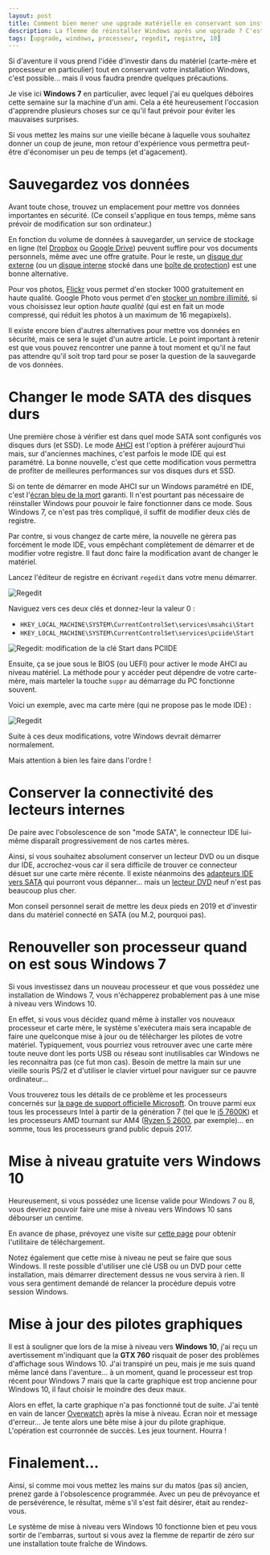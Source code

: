```yaml
---
layout: post
title: Comment bien mener une upgrade matérielle en conservant son installation Windows ?
description: La flemme de réinstaller Windows après une upgrade ? C'est possible, mais pas forcément plus simple.
tags: [upgrade, windows, processeur, regedit, registre, 10]
---
```


Si d'aventure il vous prend l'idée d'investir dans du matériel (carte-mère et processeur en particulier) tout en conservant votre installation Windows, c'est possible... mais il vous faudra prendre quelques précautions. 

Je vise ici **Windows 7** en particulier, avec lequel j'ai eu quelques déboires cette semaine sur la machine d'un ami. Cela a été heureusement l'occasion d'apprendre plusieurs choses sur ce qu'il faut prévoir pour éviter les mauvaises surprises.

Si vous mettez les mains sur une vieille bécane à laquelle vous souhaitez donner un coup de jeune, mon retour d'expérience vous permettra peut-être d'économiser un peu de temps (et d'agacement).

# Sauvegardez vos données

Avant toute chose, trouvez un emplacement pour mettre vos données importantes en sécurité. (Ce conseil s'applique en tous temps, même sans prévoir de modification sur son ordinateur.)

En fonction du volume de données à sauvegarder, un service de stockage en ligne (tel [Dropbox](https://www.dropbox.com/individual) ou [Google Drive](https://www.google.com/drive/)) peuvent suffire pour vos documents personnels, même avec une offre gratuite. Pour le reste, un [disque dur externe](https://amzn.to/2UGf0EB) (ou un [disque interne](https://amzn.to/2UC2K82) stocké dans une [boîte de protection](https://amzn.to/2HiJLMA)) est une bonne alternative. 

Pour vos photos, [Flickr](https://www.flickr.com/) vous permet d'en stocker 1000 gratuitement en haute qualité. Google Photo vous permet d'en [stocker un nombre illimité](https://support.google.com/photos/answer/6220791?co=GENIE.Platform%3DAndroid&hl=en), si vous choisissez leur option *haute qualité* (qui est en fait un mode compressé, qui réduit les photos à un maximum de 16 megapixels).

Il existe encore bien d'autres alternatives pour mettre vos données en sécurité, mais ce sera le sujet d'un autre article. Le point important à retenir est que vous pouvez rencontrer une panne à tout moment et qu'il ne faut pas attendre qu'il soit trop tard pour se poser la question de la sauvegarde de vos données. 

# Changer le mode SATA des disques durs

Une première chose à vérifier est dans quel mode SATA sont configurés vos disques durs (et SSD). Le mode [AHCI](https://fr.wikipedia.org/wiki/Advanced_Host_Controller_Interface) est l'option à préférer aujourd'hui mais, sur d'anciennes machines, c'est parfois le mode IDE qui est paramétré. La bonne nouvelle, c'est que cette modification vous permettra de profiter de meilleures performances sur vos disques durs et SSD. 

Si on tente de démarrer en mode AHCI sur un Windows paramétré en IDE, c'est l'[écran bleu de la mort](https://fr.wikipedia.org/wiki/%C3%89cran_bleu_de_la_mort) garanti. Il n'est pourtant pas nécessaire de réinstaller Windows pour pouvoir le faire fonctionner dans ce mode. Sous Windows 7, ce n'est pas très compliqué, il suffit de modifier deux clés de registre. 

Par contre, si vous changez de carte mère, la nouvelle ne gèrera pas forcément le mode IDE, vous empêchant complètement de démarrer et de modifier votre registre. Il faut donc faire la modification avant de changer le matériel.

Lancez l'éditeur de registre en écrivant ``regedit`` dans votre menu démarrer.

![Regedit](/assets/images/articles/2019/conseils-upgrade/regedit.png)

Naviguez vers ces deux clés et donnez-leur la valeur 0 : 

 * ``HKEY_LOCAL_MACHINE\SYSTEM\CurrentControlSet\services\msahci\Start``
 * ``HKEY_LOCAL_MACHINE\SYSTEM\CurrentControlSet\services\pciide\Start``

![Regedit: modification de la clé Start dans PCIIDE](/assets/images/articles/2019/conseils-upgrade/regedit-pciide.png)

Ensuite, ça se joue sous le BIOS (ou UEFI) pour activer le mode AHCI au niveau matériel. La méthode pour y accéder peut dépendre de votre carte-mère, mais marteler la touche ``suppr`` au démarrage du PC fonctionne souvent. 

Voici un exemple, avec ma carte mère (qui ne propose pas le mode IDE) : 

![Regedit](/assets/images/articles/2019/conseils-upgrade/uefi-sata-mode.png)

Suite à ces deux modifications, votre Windows devrait démarrer normalement. 

Mais attention à bien les faire dans l'ordre !

# Conserver la connectivité des lecteurs internes

De paire avec l'obsolescence de son "mode SATA", le connecteur IDE lui-même disparaît progressivement de nos cartes mères. 

Ainsi, si vous souhaitez absolument conserver un lecteur DVD ou un disque dur IDE, accrochez-vous car il sera difficile de trouver ce connecteur désuet sur une carte mère récente. Il existe néanmoins des [adapteurs IDE vers SATA](https://amzn.to/2HzhuR6) qui pourront vous dépanner... mais un [lecteur DVD](https://amzn.to/2OgRifJ) neuf n'est pas beaucoup plus cher. 

Mon conseil personnel serait de mettre les deux pieds en 2019 et d'investir dans du matériel connecté en SATA (ou M.2, pourquoi pas). 

# Renouveller son processeur quand on est sous Windows 7

Si vous investissez dans un nouveau processeur et que vous possédez une installation de Windows 7, vous n'échapperez probablement pas à une mise à niveau vers Windows 10. 

En effet, si vous vous décidez quand même à installer vos nouveaux processeur et carte mère, le système s'exécutera mais sera incapable de faire une quelconque mise à jour ou de télécharger les pilotes de votre matériel. Typiquement, vous pourriez vous retrouver avec une carte mère toute neuve dont les ports USB ou réseau sont inutilisables car Windows ne les reconnaitra pas (ce fut mon cas). Besoin de mettre la main sur une vieille souris PS/2 et d'utiliser le clavier virtuel pour naviguer sur ce pauvre ordinateur...

Vous trouverez tous les détails de ce problème et les processeurs concernés sur [la page de support officielle Microsoft](https://support.microsoft.com/fr-fr/help/4012982/the-processor-is-not-supported-together-with-the-windows-version-that). On trouve parmi eux tous les processeurs Intel à partir de la génération 7 (tel que le [i5 7600K](https://amzn.to/2F3q9Zp)) et les processeurs AMD tournant sur AM4 ([Ryzen 5 2600](https://amzn.to/2TlkAL1), par exemple)... en somme, tous les processeurs grand public depuis 2017.

# Mise à niveau gratuite vers Windows 10

Heureusement, si vous possédez une license valide pour Windows 7 ou 8, vous devriez pouvoir faire une mise à niveau vers Windows 10 sans débourser un centime. 

En avance de phase, prévoyez une visite sur [cette page](https://www.microsoft.com/fr-fr/software-download/windows10) pour obtenir l'utilitaire de téléchargement. 

Notez également que cette mise à niveau ne peut se faire que sous Windows. Il reste possible d'utiliser une clé USB ou un DVD pour cette installation, mais démarrer directement dessus ne vous servira à rien. Il vous sera gentiment demandé de relancer la procédure depuis votre session Windows.


# Mise à jour des pilotes graphiques

Il est à souligner que lors de la mise à niveau vers **Windows 10**, j'ai reçu un avertissement m'indiquant que la **GTX 760** risquait de poser des problèmes d'affichage sous Windows 10. J'ai transpiré un peu, mais je me suis quand même lancé dans l'aventure... à un moment, quand le processeur est trop récent pour Windows 7 mais que la carte graphique est trop ancienne pour Windows 10, il faut choisir le moindre des deux maux. 

Alors en effet, la carte graphique n'a pas fonctionné tout de suite. J'ai tenté en vain de lancer [Overwatch](https://playoverwatch.com/fr-fr/) après la mise à niveau. Écran noir et message d'erreur... Je tente alors une bête mise à jour du pilote graphique. L'opération est courronnée de succès. Les jeux tournent. Hourra ! 

# Finalement...


Ainsi, si comme moi vous mettez les mains sur du matos (pas si) ancien, prenez garde à l'obsolescence programmée. Avec un peu de prévoyance et de persévérence, le résultat, même s'il s'est fait désirer, était au rendez-vous. 

Le système de mise à niveau vers Windows 10 fonctionne bien et peu vous sortir de l'embarras, surtout si vous avez la flemme de repartir de zéro sur une installation toute fraîche de Windows. 